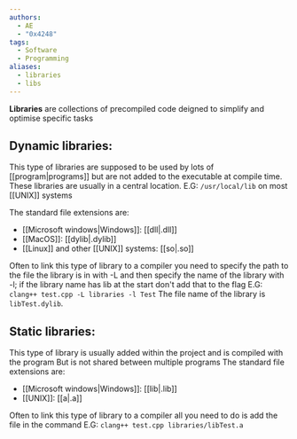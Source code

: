 ```yaml
---
authors:
  - AE
  - "0x4248"
tags:
  - Software
  - Programming
aliases:
  - libraries
  - libs
---
```

**Libraries** are collections of precompiled code deigned to simplify and optimise specific tasks
## Dynamic libraries:

This type of libraries are supposed to be used by lots of [[program|programs]] but are not added to the executable at compile time.
These libraries are usually in a central location.
E.G: `/usr/local/lib` on most [[UNIX]] systems

The standard file extensions are:
- [[Microsoft windows|Windows]]: [[dll|.dll]]
- [[MacOS]]: [[dylib|.dylib]]
- [[Linux]] and other [[UNIX]] systems: [[so|.so]]

Often to link this type of library to a compiler you need to specify the path to the file the library is in with -L and then specify the name of the library with -l; if the library name has lib at the start don't add that to the flag
E.G: `clang++ test.cpp -L libraries -l Test`
The file name of the library is `libTest.dylib`.

## Static libraries:

This type of library is usually added within the project and is compiled with the program
But is not shared between multiple programs
The standard file extensions are:
- [[Microsoft windows|Windows]]: [[lib|.lib]]
- [[UNIX]]: [[a|.a]]

Often to link this type of library to a compiler all you need to do is add the file in the command
E.G: `clang++ test.cpp libraries/libTest.a`